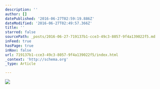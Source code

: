 ```yaml
---
description: ''
author: []
datePublished: '2016-06-27T02:59:19.886Z'
dateModified: '2016-06-27T02:49:57.366Z'
title: ''
starred: false
sourcePath: _posts/2016-06-27-719137b1-cce3-49c3-8057-9f4a139022f5.md
inFeed: true
hasPage: true
inNav: false
url: 719137b1-cce3-49c3-8057-9f4a139022f5/index.html
_context: 'http://schema.org'
_type: Article

---
```

![](https://the-grid-user-content.s3-us-west-2.amazonaws.com/1891702f-8199-45e4-b620-912c594988fc.png)